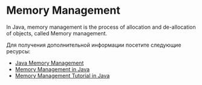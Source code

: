# Memory Management

In Java, memory management is the process of allocation and de-allocation of objects, called Memory management.

Для получения дополнительной информации посетите следующие ресурсы:

- [Java Memory Management](https://www.geeksforgeeks.org/java-memory-management/)
- [Memory Management in Java](https://www.javatpoint.com/memory-management-in-java)
- [Memory Management Tutorial in Java](https://www.youtube.com/watch?v=fM8yj93X80s)